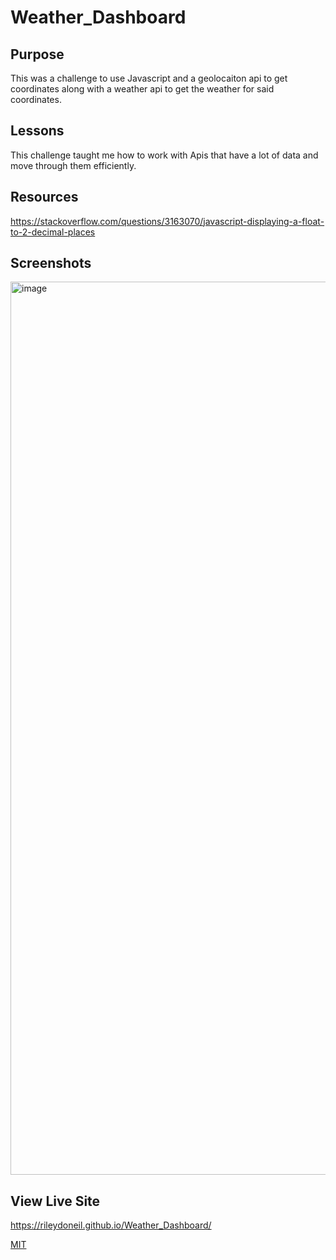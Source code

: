 # Weather_Dashboard
## Purpose

This was a challenge to use Javascript and a geolocaiton api to get coordinates along with a weather api to get the weather for said coordinates.
## Lessons

This challenge taught me how to work with Apis that have a lot of data and move through them efficiently.
## Resources
https://stackoverflow.com/questions/3163070/javascript-displaying-a-float-to-2-decimal-places
## Screenshots

<img width="1429" alt="image" src="https://user-images.githubusercontent.com/37202991/227390923-48d228da-7e52-4c90-8621-53681374dc62.png">

## View Live Site

https://rileydoneil.github.io/Weather_Dashboard/

[MIT](https://choosealicense.com/licenses/mit/)
